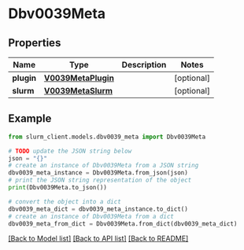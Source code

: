 # Dbv0039Meta


## Properties

Name | Type | Description | Notes
------------ | ------------- | ------------- | -------------
**plugin** | [**V0039MetaPlugin**](V0039MetaPlugin.md) |  | [optional] 
**slurm** | [**V0039MetaSlurm**](V0039MetaSlurm.md) |  | [optional] 

## Example

```python
from slurm_client.models.dbv0039_meta import Dbv0039Meta

# TODO update the JSON string below
json = "{}"
# create an instance of Dbv0039Meta from a JSON string
dbv0039_meta_instance = Dbv0039Meta.from_json(json)
# print the JSON string representation of the object
print(Dbv0039Meta.to_json())

# convert the object into a dict
dbv0039_meta_dict = dbv0039_meta_instance.to_dict()
# create an instance of Dbv0039Meta from a dict
dbv0039_meta_from_dict = Dbv0039Meta.from_dict(dbv0039_meta_dict)
```
[[Back to Model list]](../README.md#documentation-for-models) [[Back to API list]](../README.md#documentation-for-api-endpoints) [[Back to README]](../README.md)


